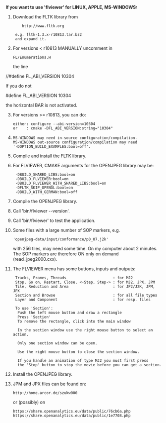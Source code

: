 **If you want to use 'flviewer' for LINUX, APPLE, MS-WINDOWS:**

1. Download the FLTK library from

   ```
       http://www.fltk.org

    e.g. fltk-1.3.x-r10813.tar.bz2
    and expand it.
   ```

2. For versions < r10813 MANUALLY uncomment in

       FL/Enumerations.H

   the line

//#define FL_ABI_VERSION 10304

   If you do not 

\#define FL_ABI_VERSION 10304

   the horizontal BAR is not activated.

3. For versions >= r10813, you can do:

       either: configure --abi-version=10304
       or    : cmake -DFL_ABI_VERSION:string="10304"

4.     MS-WINDOWS may need in-source configuration/compilation.
	   MS-WINDOWS out-source configuration/compilation may need 
	   '-DOPTION_BUILD_EXAMPLES:bool=off'.

5. Compile and install the FLTK library. 

6. For FLVIEWER, CMAKE arguments for the OPENJPEG library may be:

   ```
    -DBUILD_SHARED_LIBS:bool=on
    -DBUILD_FLVIEWER:bool=on 
    -DBUILD_FLVIEWER_WITH_SHARED_LIBS:bool=on
    -DFLTK_SKIP_OPENGL:bool=on
    -DBUILD_WITH_GERMAN:bool=off
   ```

7. Compile the OPENJPEG library.

8. Call 'bin/flviewer --version'.

9. Call 'bin/flviewer' to test the application.

10. Some files with a large number of SOP markers, e.g. 

        'openjpeg-data/input/conformance/p0_07.j2k'

    with 256 tiles, may need some time. On my computer about 2 minutes.
    The SOP markers are therefore ON only on demand (read_jpeg2000.cxx).

11. The FLVIEWER menu has some buttons, inputs and outputs:

    ```
     Tracks, Frames, Threads                     : for MJ2
     Stop, Go on, Restart, Close, <-Step, Step-> : for MJ2, JPX, JPM
     Tile, Reduction and Area                    : for JP2/J2K, JPM, JPX
     Section and Browse                          : for all file types
     Layer and Component                         : for resp. files

     To use 'Section':
      Push the left mouse button and draw a rectangle
      Press 'Section'
      To remove the rectangle, click into the main window

      In the section window use the right mouse button to select an action.

      Only one section window can be open.

	  Use the right mouse button to close the section window.

      If you handle an animation of type MJ2 you must first press 
      the 'Stop' button to stop the movie before you can get a section.
    ```

12. Install the OPENJPEG library.

13. JPM and JPX files can be found on:

        http://home.arcor.de/szukw000

    or (possibly) on

        https://share.openanalytics.eu/data/public/76cb6a.php
        https://share.openanalytics.eu/data/public/1e7708.php

